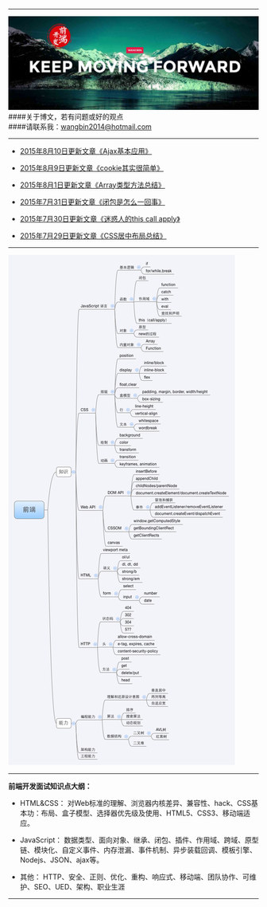 ***
![WANGBIN·BLOG](images/readme.jpg)
####关于博文，若有问题或好的观点    
####请联系我：wangbin2014@hotmail.com

***
* [2015年8月10日更新文章《Ajax基本应用》](https://github.com/wangbin2015/wangbin2015.github.io/blob/master/blog/posts/2015-08-10-Ajax%E5%9F%BA%E6%9C%AC%E5%BA%94%E7%94%A8.md) 

* [2015年8月9日更新文章《cookie其实很简单》](http://wangbin2015.github.io/javascript/cookie%E5%85%B6%E5%AE%9E%E5%BE%88%E7%AE%80%E5%8D%95/)        

* [2015年8月1日更新文章《Array类型方法总结》](http://wangbin2015.github.io/javascript/Array%E7%B1%BB%E5%9E%8B%E6%96%B9%E6%B3%95%E6%80%BB%E7%BB%93/)       

* [2015年7月31日更新文章《闭包是怎么一回事》](http://wangbin2015.github.io/javascript/%E9%97%AD%E5%8C%85%E6%98%AF%E6%80%8E%E4%B9%88%E4%B8%80%E5%9B%9E%E4%BA%8B/)

* [2015年7月30日更新文章《迷惑人的this call apply》](https://github.com/wangbin2015/wangbin2015.github.io/blob/master/blog/posts/%E8%BF%B7%E6%83%91%E4%BA%BA%E7%9A%84this%20call%20apply.md)       

* [2015年7月29日更新文章《CSS居中布局总结》](https://github.com/wangbin2015/wangbin2015.github.io/blob/master/blog/posts/CSS%E5%B1%85%E4%B8%AD%E5%B8%83%E5%B1%80%E6%80%BB%E7%BB%93.md)     
***
![](images/alibaba.jpg)
***
**前端开发面试知识点大纲：**
* HTML&CSS：  对Web标准的理解、浏览器内核差异、兼容性、hack、CSS基本功：布局、盒子模型、选择器优先级及使用、HTML5、CSS3、移动端适应。

* JavaScript：   数据类型、面向对象、继承、闭包、插件、作用域、跨域、原型链、模块化、自定义事件、内存泄漏、事件机制、异步装载回调、模板引擎、Nodejs、JSON、ajax等。

* 其他：  HTTP、安全、正则、优化、重构、响应式、移动端、团队协作、可维护、SEO、UED、架构、职业生涯 
***


